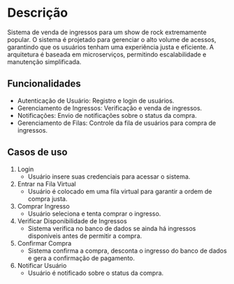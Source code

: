 # Descrição
Sistema de venda de ingressos para um show de rock extremamente popular. O sistema é projetado para gerenciar o alto volume de acessos, garantindo que os usuários tenham uma experiência justa e eficiente. A arquitetura é baseada em microserviços, permitindo escalabilidade e manutenção simplificada.

## Funcionalidades
- Autenticação de Usuário: Registro e login de usuários.
- Gerenciamento de Ingressos: Verificação e venda de ingressos.
- Notificações: Envio de notificações sobre o status da compra.
- Gerenciamento de Filas: Controle da fila de usuários para compra de ingressos.

## Casos de uso
1. Login
   - Usuário insere suas credenciais para acessar o sistema.
2. Entrar na Fila Virtual
   - Usuário é colocado em uma fila virtual para garantir a ordem de compra justa.
3. Comprar Ingresso
   - Usuário seleciona e tenta comprar o ingresso.
4. Verificar Disponibilidade de Ingressos
   - Sistema verifica no banco de dados se ainda há ingressos disponíveis antes de permitir a compra.
5. Confirmar Compra
   - Sistema confirma a compra, desconta o ingresso do banco de dados e gera a confirmação de pagamento.
6. Notificar Usuário
   - Usuário é notificado sobre o status da compra.
